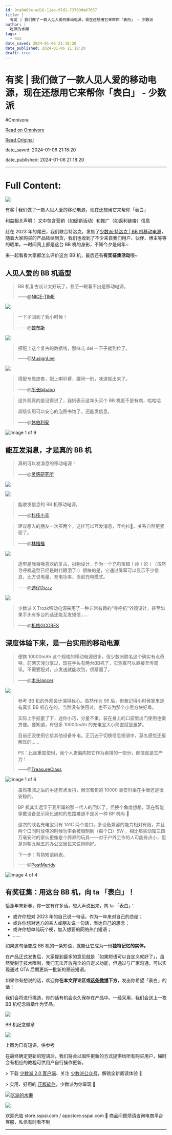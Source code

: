 ```yaml
---
id: 9ca0489e-ad16-11ee-97d2-73760da67657
title: |
  有奖 | 我们做了一款人见人爱的移动电源，现在还想用它来帮你「表白」 - 少数派
author: |
  吃派的水獭
tags:
  - RSS
date_saved: 2024-01-06 21:18:20
date_published: 2024-01-06 21:18:20
draft: true
---
```


# 有奖 | 我们做了一款人见人爱的移动电源，现在还想用它来帮你「表白」 - 少数派
#Omnivore

[Read on Omnivore](https://omnivore.app/me/-18ce2371754)

[Read Original](https://sspai.com/post/85545)

date_saved: 2024-01-06 21:18:20

date_published: 2024-01-06 21:18:20

--- 

# Full Content: 

![](https://proxy-prod.omnivore-image-cache.app/0x0,sSlgksn5xxfFyVy6tuszbMlWMhfiySZWwLu6dozmhU-U/https://cdn-static.sspai.com/ui/img-placeholder.png)

有奖 | 我们做了一款人见人爱的移动电源，现在还想用它来帮你「表白」

利益相关声明： 文中包含营销（如促销活动）和推广（如返利链接）信息

赶在 2023 年的尾巴，我们联合特洛克，发售了[少数派·特洛克 | BB 机移动电源](https://sspai.com/page/beeper-power)，随着大家购买的产品陆续到货，我们也收到了不少来自我们用户、伙伴、博主等等的晒单。一时间网上都是这台 BB 机的身影，不知今夕是何年\~ 

来一起看看大家都怎么评价这台 BB 机，最后还有**有奖征集活动**哦\~

## 人见人爱的 BB 机造型

> BB 机复古设计太好玩了，甚至一眼看不出是移动电源。
> 
> ——**@**[NICE-TIME](https://weibo.com/3802018915/NxwJT8ajB)

![](https://proxy-prod.omnivore-image-cache.app/0x0,s7vuEzfNgtdD1YzSf8PPZd2gEfkA5bpg2rhsJv_yIYYI/https://cdn.sspai.com/2024/01/03/article/dc5f0747ff1652c5f361a5d47cad0369?imageView2/2/w/1120/q/40/interlace/1/ignore-error/1)

> 一下子回到了我小时候！
> 
> ——@[魏布斯](https://weibo.com/1758102755/4981316418536509)

![](https://proxy-prod.omnivore-image-cache.app/0x0,scQEJiX79HhnvinurOPfWBew8nUOadQeC_DmsIu0PfaA/https://cdn.sspai.com/2024/01/03/article/b4693400eb5829d14da2512f7ffe9b0c?imageView2/2/w/1120/q/40/interlace/1/ignore-error/1)

> 搭配上这个复古的数据线，那味儿 dei 一下子就到位了。
> 
> ——@[MusignLee](https://weibo.com/1706097684/NyLZBdl1N)

![](https://proxy-prod.omnivore-image-cache.app/0x0,sGqtJDMOadIfkkLvMrga-iupgT0qXHq7ft96vxnsa5jY/https://cdn.sspai.com/2024/01/03/article/9f33af491ec5fd1122b17c62d6b24ab3?imageView2/2/w/1120/q/40/interlace/1/ignore-error/1)

> 搭配专属皮套，配上喇叭裤，腰间一别，味道就出来了。
> 
> ——@[所长bibabo](https://www.bilibili.com/video/BV12j411H7ze/)

> 这外观真的是没得说了，我妈表示这年头买个 BB 机是不是有病，哈哈哈
> 
> 超级实用可以安心的泡图书馆了，还能发信息。
> 
> ——@[休伯利安](https://sspai.com/t/tpa66znd6ihe)

![Image 1 of 9](https://proxy-prod.omnivore-image-cache.app/0x0,srScFxkAhShudl8sBOyhHpt5JOPbkcr8mtmraQjQS_vw/https://cdn.sspai.com/2023/12/31/community/60f3d76ce3860e56e2094d26769440ae.png?imageView2/2/w/1120/q/40/interlace/1/ignore-error/1)

## 能互发消息，才是真的 BB 机

> 真的可以发消息的移动电源！
> 
> ——@[灵感研究所](https://weibo.com/6278171447/NybqpmwNr)

![](https://proxy-prod.omnivore-image-cache.app/0x0,sND3kAaSUPMQXT4ILhYHPKQBCIl37uqW02pnpTGFKvic/https://cdn.sspai.com/2024/01/03/article/4120f9eb076f76cc066cbd960df02812?imageView2/2/w/1120/q/40/interlace/1/ignore-error/1)

![](https://proxy-prod.omnivore-image-cache.app/0x0,sDN8sayayNUTfTTNDCR7cYi8VaCcMgiTSbSEpzpyEyGg/https://cdn.sspai.com/2024/01/03/article/24a13af74d1078bec9bd2810d021f975?imageView2/2/w/1120/q/40/interlace/1/ignore-error/1)

> 能收发信息的 BB 机移动电源。
> 
> ——@[科技小辛](https://www.bilibili.com/video/BV1CN4y187FF/)

> 建议想入的朋友一次买两个，这样可以互发消息，互约拉💩，关系自然更紧密了。 ​​​
> 
> ——@[林捂捂](https://weibo.com/5451564952/NzH3G7Lpq)

![](https://proxy-prod.omnivore-image-cache.app/0x0,sR7hUXuTurf3fNnHaJGMobEbPf8X9ZjaSUySobJWkyPk/https://cdn.sspai.com/2024/01/03/article/b4a4684acaeaec0f9df4743b1995488b?imageView2/2/w/1120/q/40/interlace/1/ignore-error/1)

> 造型是我嗷嗷喜欢的复古、拟物设计，作为一个充电宝超！帅！的！（虽然寻呼机造型已经是时代眼泪了💧）很棒的是，它通过屏幕可以显示不少信息，比方说电量、充电功率、当前充电模式。
> 
> ——@[迪仔Dizzz](https://weibo.com/5167198527/NxI76bmTf)

![](https://proxy-prod.omnivore-image-cache.app/0x0,s9zyWgxRLlXzmTe8UBWDsi0tvzaM9zNGe7LjgeDThf3E/https://cdn.sspai.com/2024/01/03/article/0051c92e5c3501c01b11fc8e0711b00d?imageView2/2/w/1120/q/40/interlace/1/ignore-error/1)

> 少数派 X Trozk移动电源采用了一种非常有趣的“寻呼机”外观设计，甚至如果手头有多台的话还能互发短信……
> 
> ——@[机核GCORES](https://www.bilibili.com/video/BV1Mt4y1f73H/)

## 深度体验下来，是一台实用的移动电源

> 便携 10000mAh 这个规格的移动电源很多，但少数派联名这个确实有点奇特。前两天浅分享过，现在手头有两台BB机了，实测真可以直接互传简讯。不需要配对，点发送就能收到，很精髓了。
> 
> ——@[木头lancer](https://weibo.com/1641367807/NyTzVwlIw)

![](https://proxy-prod.omnivore-image-cache.app/0x0,s7l-v6jJwphQo9FmV3p2EIJUEDCSlJWE_pelQCm70rTs/https://cdn.sspai.com/2024/01/03/article/9fbc0afa579ba9eb933099db14b31f1e?imageView2/2/w/1120/q/40/interlace/1/ignore-error/1)

> 参考 BB 机的外观设计深得我心。虽然作为 95 后，但我记得小时候家里是有真实 BB 机存在的，当然没有使用过，也不认为那个小黑方块好看。
> 
> 实际上手掂量了下，迷你小巧，分量不重，装在身上的口袋里出门使用也很方便。要知道，有很多 10000mAh 的充电宝大小简直就是噩梦。
> 
> 目前还没使用它给其他设备补电，正沉迷于切换信息短语中，莫名感觉还挺解压的……
> 
> PS：比起重度使用，我个人更偏向把它作为桌搭的一部分，颜值就是生产力！
> 
> ——@[TreasureClass](https://sspai.com/t/jk5un1ajc66j)

![Image 1 of 6](https://proxy-prod.omnivore-image-cache.app/0x0,sK1khBo2j7vFQflONl_6aj9MblNT5__3xrvHv7ztI7sY/https://cdn.sspai.com/2023/12/29/avatar/a46aa8d6bf58eb1921e462f6d17a09f5.jpeg?imageView2/2/w/1120/q/40/interlace/1/ignore-error/1)

> 虽然夜骑之后的手还有点发抖，但沉甸甸的 10000 毫安时坐在手里还是很安稳的。
> 
> BP 机其实远早于我所属的那一代人的回忆了，但换个角度想想，现在智能穿戴设备显示简化通知的思路难道不是另一种 BP 机吗 🌚
> 
> 这次的联名充电宝只有 1A1C 两个接口，多设备兼容的能力相对有限，并且两个口同时放电的时候功率会被限制到（每个口）5W ，相比那些动辄三四万毫安时的家伙更像是个跨界的玩具——对于户外工作的人可能有点小，但是对朝九晚五的办公室居民来说刚刚好。
> 
> 下一步：背熟短语码表。
> 
> ——@[PostMeridy](https://sspai.com/t/g0vudvuunk21)

![Image 4 of 4](https://proxy-prod.omnivore-image-cache.app/0x0,sc_7NvYk7Y975s2-GcZGute_qjMNYTS1alnGlKqWDpik/https://cdn.sspai.com/2023/12/29/8cabe76a4acc29960ef2ae525b44214d.jpg?imageView2/2/w/1120/q/40/interlace/1/ignore-error/1)

## 有奖征集：用这台 BB 机，向 ta 「表白」！

恰逢年末新春，你一定有许多话，想大声说出来，向 ta 「表白」：

* 或许你想对 2023 年的自己说一句话，作为一年来对自己的总结；
* 或许你想对远方的亲人或朋友说一句话，表达自己的想念；
* 或许你想单纯玩个梗，加入想要的网络热门短语；
* ......

如果这句话变成 BB 机的一条短语，就能让它成为一份**独特记忆的实体。**

在产品正式发售后，大家提到最多的意见就是「如果短语可以自定义就好了」，虽然受制于技术限制，我们无法开放完全的自定义功能，但通过与厂家沟通，可以实现通过 OTA 后期更新一批新的预设短语。

如果你有想说的话，欢迎你**在本文评论区或**[**这条微博**](https://weibo.com/6293993963/NAAnw6XEc)**下方**，发出你希望「表白」的话！

我们会将进行挑选，你的话有机会永久保存在产品中。一经采用，我们会送上一枚 BB 机纪念徽章作为奖品。

![](https://proxy-prod.omnivore-image-cache.app/0x0,s-eKaTTF6KRiXhPAGAJg537Dpb7zbbS9RFiERPPjqnu8/https://cdn.sspai.com/2024/01/05/a66a1d685147e193d94901d0af609dc3.png?imageView2/2/w/1120/q/40/interlace/1/ignore-error/1)

BB 机纪念徽章

![](https://proxy-prod.omnivore-image-cache.app/0x0,sdjFLMQOHr6yA_E119wo3Q1b6JFqnOKpd6WSyyIa-oTo/https://cdn.sspai.com/2024/01/04/92e627004c648d9e952b6892492e5ca1.JPEG?imageView2/2/w/1120/q/40/interlace/1/ignore-error/1)

上图为已有短语，供参考

在最终确定更新的短语后，我们将会以固件更新的方式提供给所有购买用户，届时会有相应的教程可供用户自行操作更新。

\> 下载 [少数派 2.0 客户端](https://sspai.com/page/client)、关注 [少数派公众号](https://sspai.com/s/J71e)，解锁全新阅读体验 📰

\> 实用、好用的 [正版软件](https://sspai.com/mall)，少数派为你呈现 🚀

[![吃派的水獭](https://proxy-prod.omnivore-image-cache.app/0x0,sbXyULQ1Oop06W-Fj7bSs32bkvA6s_6-sx1dIzygWu1o/https://cdn-static.sspai.com/ui/otter_avatar_placeholder.png)](https://sspai.com/u/xyzyq6cj/updates)

[![](https://proxy-prod.omnivore-image-cache.app/0x0,swNGK0FlxMz_yBJeOhOiSR4MTC5k8sDsv1pLeU1VQnMA/https://cdn-static.sspai.com/ui/badge/prime_S03_512.png)](https://sspai.com/u/xyzyq6cj/updates)

 欢迎光临 store.sspai.com / appstore.sspai.com 🦦 商品问题烦请咨询电商平台客服，私信有时看不到

---

